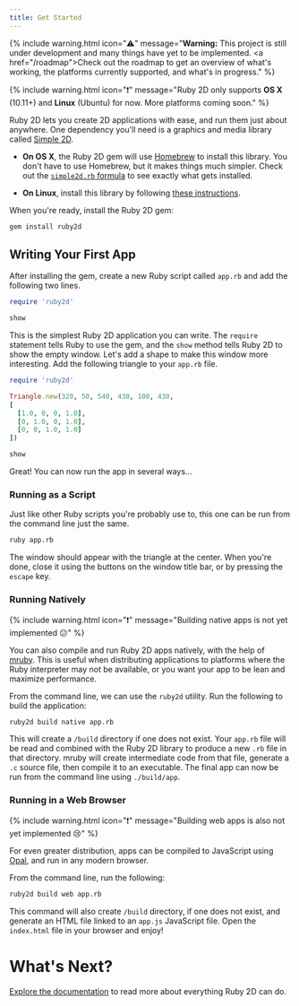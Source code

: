```yaml
---
title: Get Started
---
```


{% include warning.html icon="⚠️" message="<b>Warning:</b> This project is still under development and many things have yet to be implemented. <a href=\"/roadmap\">Check out the roadmap</a> to get an overview of what's working, the platforms currently supported, and what's in progress." %}

{% include warning.html icon="❗" message="Ruby 2D only supports <b>OS X</b> (10.11+) and <b>Linux</b> (Ubuntu) for now. More platforms coming soon." %}

Ruby 2D lets you create 2D applications with ease, and run them just about anywhere. One dependency you'll need is a graphics and media library called [Simple 2D](https://github.com/simple2d).

- **On OS X**, the Ruby 2D gem will use [Homebrew](http://brew.sh) to install this library. You don't have to use Homebrew, but it makes things much simpler. Check out the [`simple2d.rb` formula](https://github.com/simple2d/homebrew-tap/blob/master/simple2d.rb) to see exactly what gets installed.

- **On Linux**, install this library by following [these instructions](https://github.com/simple2d/simple2d#welcome-to-simple-2d).

When you're ready, install the Ruby 2D gem:

```bash
gem install ruby2d
```

## Writing Your First App

After installing the gem, create a new Ruby script called `app.rb` and add the following two lines.

```ruby
require 'ruby2d'

show
```

This is the simplest Ruby 2D application you can write. The `require` statement tells Ruby to use the gem, and the `show` method tells Ruby 2D to show the empty window. Let's add a shape to make this window more interesting. Add the following triangle to your `app.rb` file.

```ruby
require 'ruby2d'

Triangle.new(320, 50, 540, 430, 100, 430,
[
  [1.0, 0, 0, 1.0],
  [0, 1.0, 0, 1.0],
  [0, 0, 1.0, 1.0]
])

show
```

Great! You can now run the app in several ways...

### Running as a Script

Just like other Ruby scripts you're probably use to, this one can be run from the command line just the same.

```bash
ruby app.rb
```

The window should appear with the triangle at the center. When you're done, close it using the buttons on the window title bar, or by pressing the `escape` key.

### Running Natively

{% include warning.html icon="❗" message="Building native apps is not yet implemented 😕" %}

You can also compile and run Ruby 2D apps natively, with the help of [mruby](http://www.mruby.org). This is useful when distributing applications to platforms where the Ruby interpreter may not be available, or you want your app to be lean and maximize performance.

From the command line, we can use the `ruby2d` utility. Run the following to build the application:

```bash
ruby2d build native app.rb
```

This will create a `/build` directory if one does not exist. Your `app.rb` file will be read and combined with the Ruby 2D library to produce a new `.rb` file in that directory. mruby will create intermediate code from that file, generate a `.c` source file, then compile it to an executable. The final app can now be run from the command line using `./build/app`.

### Running in a Web Browser

{% include warning.html icon="❗" message="Building web apps is also not yet implemented 😢" %}

For even greater distribution, apps can be compiled to JavaScript using [Opal](http://opalrb.org), and run in any modern browser.

From the command line, run the following:

```bash
ruby2d build web app.rb
```

This command will also create `/build` directory, if one does not exist, and generate an HTML file linked to an `app.js` JavaScript file. Open the `index.html` file in your browser and enjoy!

# What's Next?

[Explore the documentation](/learn) to read more about everything Ruby 2D can do.
